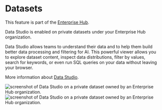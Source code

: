 # Datasets

<Tip warning={true}>
This feature is part of the <a href="https://huggingface.co/enterprise">Enterprise Hub</a>.
</Tip>

Data Studio is enabled on private datasets under your Enterprise Hub organization.

Data Studio allows teams to understand their data and to help them build better data processing and filtering for AI. This powerful viewer allows you to explore dataset content, inspect data distributions, filter by values, search for keywords, or even run SQL queries on your data without leaving your browser.

More information about [Data Studio](./datasets-viewer).

<div class="flex justify-center">
<img class="block dark:hidden" src="https://huggingface.co/datasets/huggingface/documentation-images/resolve/main/hub/private-dataset-viewer.png" alt="screenshot of Data Studio on a private dataset owned by an Enterprise Hub organization."/>
<img class="hidden dark:block" src="https://huggingface.co/datasets/huggingface/documentation-images/resolve/main/hub/private-dataset-viewer-dark.png" alt="screenshot of Data Studio on a private dataset owned by an Enterprise Hub organization."/>
</div>
